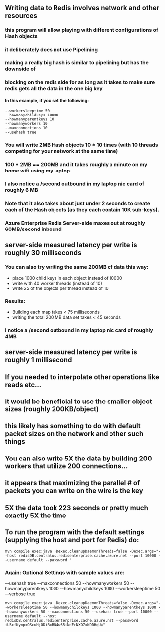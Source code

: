 ## Writing data to Redis involves network and other resources
### this program will allow playing with different configurations of Hash objects
### it deliberately does not use Pipelining
### making a really big hash is similar to pipelining but has the downside of 
### blocking on the redis side for as long as it takes to make sure redis gets all the data in the one big key

#### In this example, if you set the following: 
``` 
--workersleeptime 50 
--howmanychildkeys 10000 
--howmanyparentkeys 10 
--howmanyworkers 10 
--maxconnections 10 
--usehash true 
```
### You will write 2MB Hash objects 10 * 10 times (with 10 threads competing for your network at the same time)
### 100 * 2MB == 200MB and it takes roughly a minute on my home wifi using my laptop.
### I also notice a /second outbound in my laptop nic card of roughly 6 MB
### Note that it also takes about just under 2 seconds to create each of the Hash objects (as they each contain 10K sub-keys).
### Azure Enterprise Redis Server-side maxes out at roughly 60MB/second inbound
## server-side measured latency per write is roughly 30 milliseconds

### You can also try writing the same 200MB of data this way:
* place 1000 child keys in each object instead of 10000
* write with 40 worker threads (instead of 10)
* write 25 of the objects per thread instead of 10  
### Results:
* Building each map takes < 75 milliseconds
* writing the total 200 MB data set takes < 45 seconds
### I notice a /second outbound in my laptop nic card of roughly 4MB
## server-side measured latency per write is roughly 1 millisecond

## If you needed to interpolate other operations like reads etc... 
## it would be beneficial to use the smaller object sizes (roughly 200KB/object) 
## this likely has something to do with default packet sizes on the network and other such things

## You can also write 5X the data by building 200 workers that utilize 200 connections...
## it appears that maximizing the parallel # of packets you can write on the wire is the key
## 5X the data took 223 seconds or pretty much exactly 5X the time


## To run the program with the default settings (supplying the host and port for Redis) do:
```
mvn compile exec:java -Dexec.cleanupDaemonThreads=false -Dexec.args="--host redisDB.centralus.redisenterprise.cache.azure.net --port 10000 --username default --password "
```

### Again: Optional Settings with sample values are:
--usehash true
--maxconnections 50
--howmanyworkers 50
--howmanyparentkeys 1000
--howmanychildkeys 1000
--workersleeptime 50
--verbose true
```
mvn compile exec:java -Dexec.cleanupDaemonThreads=false -Dexec.args="--workersleeptime 50 --howmanychildkeys 1000 --howmanyparentkeys 1000 --howmanyworkers 50 --maxconnections 50 --usehash true --port 10000 --username default --host redisDB.centralus.redisenterprise.cache.azure.net --password iU3cfKympxOScuHjODiBxBW4w35iNdFrNXO7xKDDHqU="
```


